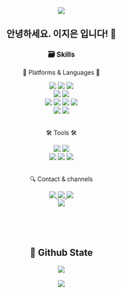 <div align=center>
	<img src="https://capsule-render.vercel.app/api?type=waving&color=gradient&height=200&section=header&text=JIEUN's%20Github!&animation=twinkling&fontSize=90&fontColor=ffffff" />	

<h2> 안녕하세요. 이지은 입니다! 🥰 </h2>
</div>

<div align=center>
	<h3>🗃️ Skills</h3>
	<p>👑 Platforms & Languages 👑</p>
</div>
<div align="center">
	<img src="https://img.shields.io/badge/Java-007396?style=for-the-badge&logo=Conda-Forge&logoColor=white" /> 
  <img src="https://img.shields.io/badge/Spring Boot-6DB33F?style=for-the-badge&logo=SpringBoot&logoColor=white"/>  
  <img src="https://img.shields.io/badge/MySQL-4479A1?style=for-the-badge&logo=MySQL&logoColor=white"/>
  <br>
  <img src="https://img.shields.io/badge/Dart-0175C2?style=for-the-badge&logo=Dart&logoColor=white" /> 
  <img src="https://img.shields.io/badge/Flutter-02569B?style=for-the-badge&logo=Flutter&logoColor=white" /> 
  <br>
  <img src="https://img.shields.io/badge/HTML5-E34F26?style=for-the-badge&logo=HTML5&logoColor=white"/>
  <img src="https://img.shields.io/badge/CSS-1572B6?style=for-the-badge&logo=CSS3&logoColor=white"/>
  <img src="https://img.shields.io/badge/JavaScript-F7DF1E?style=for-the-badge&logo=JavaScript&logoColor=white"/>
  <img src="https://img.shields.io/badge/jQuery-0769AD?style=for-the-badge&logo=jQuery&logoColor=white"/>
  <br>
  <img src="https://img.shields.io/badge/Bootstrap-7952B3?style=for-the-badge&logo=Bootstrap&logoColor=white"/>
	<img src="https://img.shields.io/badge/Mybatis-C41E25?style=for-the-badge&logo=Fluentd&logoColor=white" />  
</div>
<br>
<div align=center>
	<p>🛠 Tools 🛠</p>
</div>
<div align=center>
	<img src="https://img.shields.io/badge/Eclipse%20IDE-2C2255?style=for-the-badge&logo=EclipseIDE&logoColor=white" />
	<img src="https://img.shields.io/badge/Visual%20Studio%20Code-007ACC?style=for-the-badge&logo=VisualStudioCode&logoColor=white" />
	<br>
	<img src="https://img.shields.io/badge/Tomcat-F8DC75?style=for-the-badge&logo=ApacheTomcat&logoColor=white" />
	<img src="https://img.shields.io/badge/GitHub-181717?style=for-the-badge&logo=GitHub&logoColor=white" />
 	<img src="https://img.shields.io/badge/Trello-0052CC?style=for-the-badge&logo=Trello&logoColor=white" />
</div>
<br>
<div align=center>
	<p>🔍 Contact & channels </p>
</div>
<div align=center>
	<a href="https://polyester-meteor-b02.notion.site/e2de4c3b2c01483b8c3696f4293450eb">
		<img src="https://img.shields.io/badge/Notion-3A3A42?style=for-the-badge&logo=Notion&logoColor=white" />
	</a>
	<a href="https://blog.naver.com/ji_euni">
		<img src="https://img.shields.io/badge/Blog-03C75A?style=for-the-badge&logo=Blogger&logoColor=white" />
	</a>
	<a href="mailto:ji_euni@naver.com">
		<img src="https://img.shields.io/badge/Mail-EA4335?style=for-the-badge&logo=Gmail&logoColor=white&link=mailto:ji_euni@naver.com" />
	</a>
  <br>
	<a href="https://www.notion.so/562e73ca6587465992b9067d565f93bf?v=d85b1f60d74049059cce0ec01f0b96d6">
		<img src="https://img.shields.io/badge/프로젝트 확인하러가기🤍-E9568E?style=for-the-badge&logo=BookStack&logoColor=white" />
	</a>
	<br>
</div>

<br> <br> <br>
<div align=center>

<h2> 📌 Github State </h2>
<img src="https://github-readme-stats.vercel.app/api/top-langs/?username=jieunlee1023&layout=compact&theme=tokyonight"><br><br>
<img src="https://github-readme-stats.vercel.app/api?username=jieunlee1023&show_icons=true&theme=react">
</div>
<br> <br> <br>


